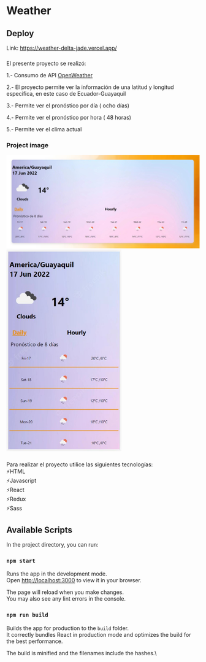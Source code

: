 # Weather

## Deploy

Link: https://weather-delta-jade.vercel.app/

###

El presente proyecto se realizó:

1.- Consumo de API [OpenWeather](https://openweathermap.org/)

2.- El proyecto permite ver la información de una latitud y longitud específica, en este caso de Ecuador-Guayaquil

3.- Permite ver el pronóstico por día ( ocho días)

4.- Permite ver el pronóstico por hora ( 48 horas)

5.- Permite ver el clima actual

### Project image

<img src="./src/assets/image/weather-web.jpg" alt="weather-web"/>
<img src="./src/assets/image/weather-app.jpg" width="300px" alt="weather-app"/>

###

Para realizar el proyecto utilice las siguientes tecnologías: <br>
⚡HTML <br>
⚡Javascript <br>
⚡React <br>
⚡Redux <br>
⚡Sass <br>

## Available Scripts

In the project directory, you can run:

### `npm start`

Runs the app in the development mode.\
Open [http://localhost:3000](http://localhost:3000) to view it in your browser.

The page will reload when you make changes.\
You may also see any lint errors in the console.

### `npm run build`

Builds the app for production to the `build` folder.\
It correctly bundles React in production mode and optimizes the build for the best performance.

The build is minified and the filenames include the hashes.\
